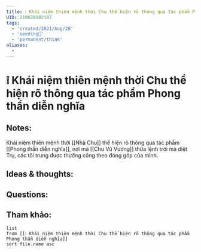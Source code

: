 ```yaml
---
title: ❕ Khái niệm thiên mệnh thời Chu thể hiện rõ thông qua tác phẩm Phong thần diễn nghĩa
UID: 210828102107
tags:
  - 'created/2021/Aug/28'
  - 'seeding🌱'
  - 'permanent/think'
aliases:
  - 
---
```

# ❕ Khái niệm thiên mệnh thời Chu thể hiện rõ thông qua tác phẩm Phong thần diễn nghĩa

## Notes:
Khái niệm thiên mệnh thời [[Nhà Chu]] thể hiện rõ thông qua tác phẩm [[Phong thần diễn nghĩa]], nơi mà [[Chu Vũ Vương]] thừa lệnh trời mà diệt Trụ, các tôi trung được thưởng công theo đóng góp của mình.

## Ideas & thoughts:

## Questions:


## Tham khảo:
```dataview
list
from [[❕ Khái niệm thiên mệnh thời Chu thể hiện rõ thông qua tác phẩm Phong thần diễn nghĩa]]
sort file.name asc
```